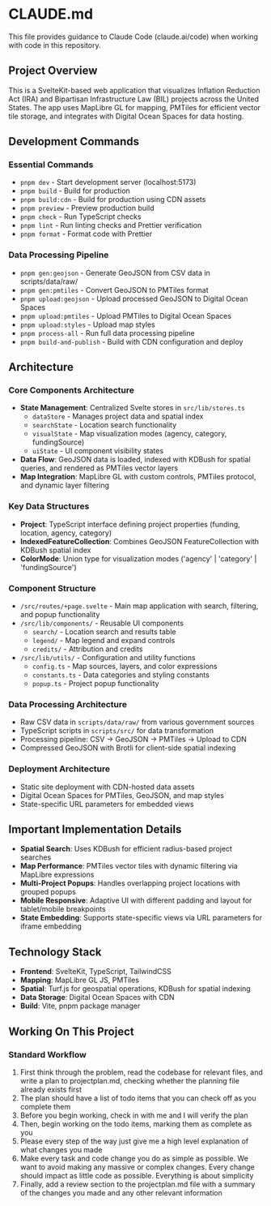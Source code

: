 # CLAUDE.md

This file provides guidance to Claude Code (claude.ai/code) when working with code in this repository.

## Project Overview

This is a SvelteKit-based web application that visualizes Inflation Reduction Act (IRA) and Bipartisan Infrastructure Law (BIL) projects across the United States. The app uses MapLibre GL for mapping, PMTiles for efficient vector tile storage, and integrates with Digital Ocean Spaces for data hosting.

## Development Commands

### Essential Commands
- `pnpm dev` - Start development server (localhost:5173)
- `pnpm build` - Build for production
- `pnpm build:cdn` - Build for production using CDN assets
- `pnpm preview` - Preview production build
- `pnpm check` - Run TypeScript checks
- `pnpm lint` - Run linting checks and Prettier verification
- `pnpm format` - Format code with Prettier

### Data Processing Pipeline
- `pnpm gen:geojson` - Generate GeoJSON from CSV data in scripts/data/raw/
- `pnpm gen:pmtiles` - Convert GeoJSON to PMTiles format
- `pnpm upload:geojson` - Upload processed GeoJSON to Digital Ocean Spaces
- `pnpm upload:pmtiles` - Upload PMTiles to Digital Ocean Spaces
- `pnpm upload:styles` - Upload map styles
- `pnpm process-all` - Run full data processing pipeline
- `pnpm build-and-publish` - Build with CDN configuration and deploy

## Architecture

### Core Components Architecture
- **State Management**: Centralized Svelte stores in `src/lib/stores.ts`
  - `dataStore` - Manages project data and spatial index
  - `searchState` - Location search functionality
  - `visualState` - Map visualization modes (agency, category, fundingSource)
  - `uiState` - UI component visibility states
- **Data Flow**: GeoJSON data is loaded, indexed with KDBush for spatial queries, and rendered as PMTiles vector layers
- **Map Integration**: MapLibre GL with custom controls, PMTiles protocol, and dynamic layer filtering

### Key Data Structures
- **Project**: TypeScript interface defining project properties (funding, location, agency, category)
- **IndexedFeatureCollection**: Combines GeoJSON FeatureCollection with KDBush spatial index
- **ColorMode**: Union type for visualization modes ('agency' | 'category' | 'fundingSource')

### Component Structure
- `/src/routes/+page.svelte` - Main map application with search, filtering, and popup functionality
- `/src/lib/components/` - Reusable UI components
  - `search/` - Location search and results table
  - `legend/` - Map legend and expand controls
  - `credits/` - Attribution and credits
- `/src/lib/utils/` - Configuration and utility functions
  - `config.ts` - Map sources, layers, and color expressions
  - `constants.ts` - Data categories and styling constants
  - `popup.ts` - Project popup functionality

### Data Processing Architecture
- Raw CSV data in `scripts/data/raw/` from various government sources
- TypeScript scripts in `scripts/src/` for data transformation
- Processing pipeline: CSV → GeoJSON → PMTiles → Upload to CDN
- Compressed GeoJSON with Brotli for client-side spatial indexing

### Deployment Architecture
- Static site deployment with CDN-hosted data assets
- Digital Ocean Spaces for PMTiles, GeoJSON, and map styles
- State-specific URL parameters for embedded views

## Important Implementation Details

- **Spatial Search**: Uses KDBush for efficient radius-based project searches
- **Map Performance**: PMTiles vector tiles with dynamic filtering via MapLibre expressions
- **Multi-Project Popups**: Handles overlapping project locations with grouped popups
- **Mobile Responsive**: Adaptive UI with different padding and layout for tablet/mobile breakpoints
- **State Embedding**: Supports state-specific views via URL parameters for iframe embedding

## Technology Stack

- **Frontend**: SvelteKit, TypeScript, TailwindCSS
- **Mapping**: MapLibre GL JS, PMTiles
- **Spatial**: Turf.js for geospatial operations, KDBush for spatial indexing
- **Data Storage**: Digital Ocean Spaces with CDN
- **Build**: Vite, pnpm package manager

## Working On This Project

### Standard Workflow
1. First think through the problem, read the codebase for relevant files, and write a plan to projectplan.md, checking whether the planning file already exists first
2. The plan should have a list of todo items that you can check off as you complete them
3. Before you begin working, check in with me and I will verify the plan
4. Then, begin working on the todo items, marking them as complete as you
5. Please every step of the way just give me a high level explanation of what changes you made
6. Make every task and code change you do as simple as possible. We want to avoid making any massive or complex changes. Every change should impact as little code as possible. Everything is about simplicity
7. Finally, add a review section to the projectplan.md file with a summary of the changes you made and any other relevant information